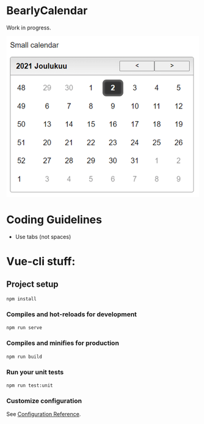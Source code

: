 # BearlyCalendar
Work in progress.

![Alt text](/screenshot.gif?raw=true "EPIC OVERFLOW")

# Coding Guidelines
- Use tabs (not spaces)

# Vue-cli stuff:

## Project setup
```
npm install
```

### Compiles and hot-reloads for development
```
npm run serve
```

### Compiles and minifies for production
```
npm run build
```

### Run your unit tests
```
npm run test:unit
```

### Customize configuration
See [Configuration Reference](https://cli.vuejs.org/config/).
